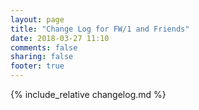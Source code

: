 ```yaml
---
layout: page
title: "Change Log for FW/1 and Friends"
date: 2018-03-27 11:10
comments: false
sharing: false
footer: true
---
```

{% include_relative changelog.md %}
